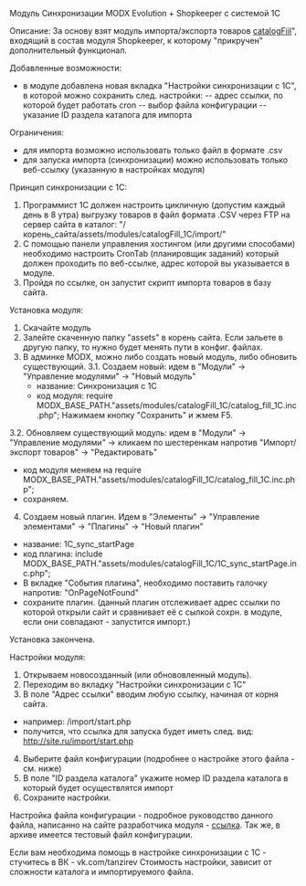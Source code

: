 Модуль Синхронизации MODX Evolution + Shopkeeper c системой 1С

Описание:
За основу взят модуль импорта/экспорта товаров <a href="http://www.modx-shopkeeper.ru/documentation/modx-evolution/catalogfill.html">catalogFiil</a>", входящий в состав модуля Shopkeeper, к которому "прикручен" дополнительный функционал.

Добавленные возможности:
- в модуле добавлена новая вкладка "Настройки синхронизации с 1С", в которой можно сохранить след. настройки:
-- адрес ссылки, по которой будет работать cron
-- выбор файла конфигурации
-- указание ID раздела каталога для импорта

Ограничения:
- для импорта возможно использовать только файл в формате .csv
- для запуска импорта (синхронизации) можно использовать только веб-ссылку (указанную в настройках модуля)

Принцип синхронизации с 1С:
1. Программист 1С должен настроить цикличную (допустим каждый день в 8 утра) выгрузку товаров в файл формата .CSV через FTP на сервер сайта в каталог: "/корень_сайта/assets/modules/catalogFill_1C/import/"
2. С помощью панели управления хостингом (или другими способами) необходимо настроить CronTab (планировщик заданий) который должен проходить по веб-ссылке, адрес которой вы указывается в модуле.
3. Пройдя по ссылке, он запустит скрипт импорта товаров в базу сайта.

Установка модуля:
1. Скачайте модуль
2. Залейте скаченную папку "assets" в корень сайта. Если зальете в другую папку, то нужно будет менять пути в конфиг. файлах.
3. В админке MODX, можно либо создать новый модуль, либо обновить существующий.
3.1. Создаем новый: идем в "Модули" -> "Управление модулями" -> "Новый модуль"
    - название: Синхронизация с 1С
    - код модуля: require MODX_BASE_PATH."assets/modules/catalogFill_1С/catalog_fill_1С.inc.php";
    Нажимаем кнопку "Сохранить" и жмем F5.
  

3.2. Обновляем существующий модуль: идем в "Модули" -> "Управление модулями" -> кликаем по шестеренкам напротив "Импорт/экспорт товаров" -> "Редактировать"
   - код модуля меняем на require MODX_BASE_PATH."assets/modules/catalogFill_1С/catalog_fill_1С.inc.php";
   - сохраняем.

4. Создаем новый плагин. Идем в "Элементы" -> "Управление элементами" -> "Плагины" -> "Новый плагин"
  - название: 1С_sync_startPage
  - код плагина: include MODX_BASE_PATH."assets/modules/catalogFill_1C/1С_sync_startPage.inc.php";
  - В вкладке "События плагина", необходимо поставить галочку напротив: "OnPageNotFound"
  - сохраните плагин. (данный плагин отслеживает адрес ссылки по которой открыли сайт и сравнивает её с сылкой сохрн. в модуле, если они совпадают - запустится импорт.)

Установка закончена.

  
Настройки модуля:
1. Открываем новосозданный (или обнововленный модуль).
2. Переходим во вкладку "Настройки синхронизации с 1С"
3. В поле "Адрес ссылки" вводим любую ссылку, начиная от корня сайта.
  - например: /import/start.php
  - получится, что ссылка для запуска будет иметь след. вид: http://site.ru/import/start.php
4. Выберите файл конфигурации (подробнее о настройке этого файла - см. ниже)
5. В поле "ID раздела каталога" укажите номер ID раздела каталога в который будет осуществлятся импорт
6. Сохраните настройки.


Настройка файла конфигурации - подробное руководство данного файла, написанно на сайте разработчика модуля - <a href="http://www.modx-shopkeeper.ru/documentation/modx-evolution/catalogfill.html" target="_blank">ссылка</a>.
Так же, в архиве имеется тестовый файл конфигурации.

Если вам необходима помощь в настройке синхронизации с 1С - стучитесь в ВК - vk.com/tanzirev
Стоимость настройки, зависит от сложности каталога и импортируемого файла.
